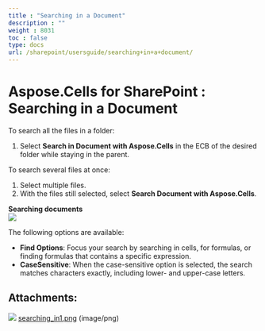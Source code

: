```yaml
---
title : "Searching in a Document" 
description : "" 
weight : 8031 
toc : false
type: docs
url: /sharepoint/usersguide/searching+in+a+document/
---
```


# Aspose.Cells for SharePoint : Searching in a Document


To search all the files in a folder:

1.  Select **Search in Document with Aspose.Cells** in the ECB of the desired folder while staying in the parent.

To search several files at once:

1.  Select multiple files.
2.  With the files still selected, select **Search Document with Aspose.Cells**.

**Searching documents**  
![](https://docs2.aspose.com/cells/sharepoint/attachments/6357002/6488137.png)

The following options are available:

*   **Find Options**: Focus your search by searching in cells, for formulas, or finding formulas that contains a specific expression.
*   **CaseSensitive**: When the case-sensitive option is selected, the search matches characters exactly, including lower- and upper-case letters.

## Attachments:

![](https://docs2.aspose.com/cells/sharepoint/images/icons/bullet_blue.gif) [searching\_in1.png](https://docs2.aspose.com/cells/sharepoint/attachments/6357002/6488137.png) (image/png)  

